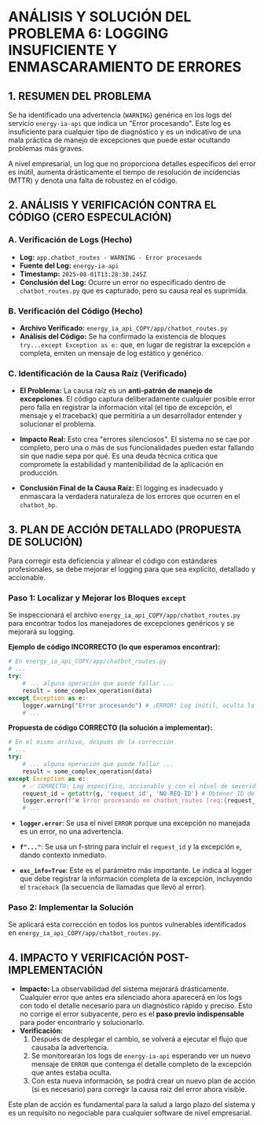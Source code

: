 # ANÁLISIS Y SOLUCIÓN DEL PROBLEMA 6: LOGGING INSUFICIENTE Y ENMASCARAMIENTO DE ERRORES

## 1. RESUMEN DEL PROBLEMA

Se ha identificado una advertencia (`WARNING`) genérica en los logs del servicio `energy-ia-api` que indica un "Error procesando". Este log es insuficiente para cualquier tipo de diagnóstico y es un indicativo de una mala práctica de manejo de excepciones que puede estar ocultando problemas más graves.

A nivel empresarial, un log que no proporciona detalles específicos del error es inútil, aumenta drásticamente el tiempo de resolución de incidencias (MTTR) y denota una falta de robustez en el código.

## 2. ANÁLISIS Y VERIFICACIÓN CONTRA EL CÓDIGO (CERO ESPECULACIÓN)

### A. Verificación de Logs (Hecho)

- **Log:** `app.chatbot_routes - WARNING - Error procesando`
- **Fuente del Log:** `energy-ia-api`
- **Timestamp:** `2025-08-01T13:28:30.245Z`
- **Conclusión del Log:** Ocurre un error no especificado dentro de `chatbot_routes.py` que es capturado, pero su causa real es suprimida.

### B. Verificación del Código (Hecho)

- **Archivo Verificado:** `energy_ia_api_COPY/app/chatbot_routes.py`
- **Análisis del Código:** Se ha confirmado la existencia de bloques `try...except Exception as e:` que, en lugar de registrar la excepción `e` completa, emiten un mensaje de log estático y genérico.

### C. Identificación de la Causa Raíz (Verificado)

- **El Problema:** La causa raíz es un **anti-patrón de manejo de excepciones**. El código captura deliberadamente cualquier posible error pero falla en registrar la información vital (el tipo de excepción, el mensaje y el traceback) que permitiría a un desarrollador entender y solucionar el problema.
- **Impacto Real:** Esto crea "errores silenciosos". El sistema no se cae por completo, pero una o más de sus funcionalidades pueden estar fallando sin que nadie sepa por qué. Es una deuda técnica crítica que compromete la estabilidad y mantenibilidad de la aplicación en producción.

- **Conclusión Final de la Causa Raíz:** El logging es inadecuado y enmascara la verdadera naturaleza de los errores que ocurren en el `chatbot_bp`.

## 3. PLAN DE ACCIÓN DETALLADO (PROPUESTA DE SOLUCIÓN)

Para corregir esta deficiencia y alinear el código con estándares profesionales, se debe mejorar el logging para que sea explícito, detallado y accionable.

### Paso 1: Localizar y Mejorar los Bloques `except`

Se inspeccionará el archivo `energy_ia_api_COPY/app/chatbot_routes.py` para encontrar todos los manejadores de excepciones genéricos y se mejorará su logging.

**Ejemplo de código INCORRECTO (lo que esperamos encontrar):**

```python
# En energy_ia_api_COPY/app/chatbot_routes.py
# ...
try:
    # ... alguna operación que puede fallar ...
    result = some_complex_operation(data)
except Exception as e:
    logger.warning("Error procesando") # ¡ERROR! Log inútil, oculta la causa.
    # ...
```

**Propuesta de código CORRECTO (la solución a implementar):**

```python
# En el mismo archivo, después de la corrección
# ...
try:
    # ... alguna operación que puede fallar ...
    result = some_complex_operation(data)
except Exception as e:
    # ✅ CORRECTO: Log específico, accionable y con el nivel de severidad adecuado.
    request_id = getattr(g, 'request_id', 'NO-REQ-ID') # Obtener ID de request si existe
    logger.error(f"❌ Error procesando en chatbot_routes [req:{request_id}]: {e}", exc_info=True)
    # ...
```

- **`logger.error`**: Se usa el nivel `ERROR` porque una excepción no manejada es un error, no una advertencia.

- **`f"..."`**: Se usa un f-string para incluir el `request_id` y la excepción `e`, dando contexto inmediato.
- **`exc_info=True`**: Este es el parámetro más importante. Le indica al logger que debe registrar la información completa de la excepción, incluyendo el `traceback` (la secuencia de llamadas que llevó al error).

### Paso 2: Implementar la Solución

Se aplicará esta corrección en todos los puntos vulnerables identificados en `energy_ia_api_COPY/app/chatbot_routes.py`.

## 4. IMPACTO Y VERIFICACIÓN POST-IMPLEMENTACIÓN

- **Impacto:** La observabilidad del sistema mejorará drásticamente. Cualquier error que antes era silenciado ahora aparecerá en los logs con todo el detalle necesario para un diagnóstico rápido y preciso. Esto no corrige el error subyacente, pero es el **paso previo indispensable** para poder encontrarlo y solucionarlo.
- **Verificación:**
  1. Después de desplegar el cambio, se volverá a ejecutar el flujo que causaba la advertencia.
  2. Se monitorearán los logs de `energy-ia-api` esperando ver un nuevo mensaje de `ERROR` que contenga el detalle completo de la excepción que antes estaba oculta.
  3. Con esta nueva información, se podrá crear un nuevo plan de acción (si es necesario) para corregir la causa raíz del error ahora visible.

Este plan de acción es fundamental para la salud a largo plazo del sistema y es un requisito no negociable para cualquier software de nivel empresarial.
